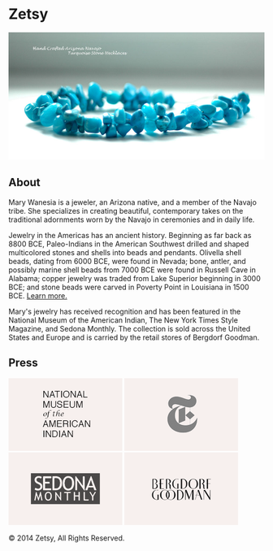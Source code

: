 <!-- Level 1 header -->
<h1>
Zetsy
</h1>
<!-- featured image -->
<img src="images/necklace.jpg" alt="Necklace Picture">

<h2>
About
</h2>
<!-- paragraph -->
<p>
Mary Wanesia is a jeweler, an Arizona native, and a member of the Navajo tribe. She specializes in creating beautiful, contemporary takes on the traditional adornments worn by the Navajo in ceremonies and in daily life.
</p>
<!-- paragraph -->
<p>
Jewelry in the Americas has an ancient history. Beginning as far back as 8800 BCE, Paleo-Indians in the American Southwest drilled and shaped multicolored stones and shells into beads and pendants. Olivella shell beads, dating from 6000 BCE, were found in Nevada; bone, antler, and possibly marine shell beads from 7000 BCE were found in Russell Cave in Alabama; copper jewelry was traded from Lake Superior beginning in 3000 BCE; and stone beads were carved in Poverty Point in Louisiana in 1500 BCE. <a href="http://en.wikipedia.org/wiki/Native_American_jewelry">Learn more.</a>
</p>
<!-- Note: "Learn more" links to: http://en.wikipedia.org/wiki/Native_American_jewelry -->

<!-- paragraph -->
<p>
Mary's jewelry has received recognition and has been featured in the National Museum of the American Indian, The New York Times Style Magazine, and Sedona Monthly. The collection is sold across the United States and Europe and is carried by the retail stores of Bergdorf Goodman.
</p>

<!-- level 2 header -->
<h2>
Press
</h2>

<!-- press images -->
<a href="http://nmai.si.edu"><img src="images/nmai-logo.png" alt="NMAI"></a>
<a href="http://www.nytimes.com/pages/t-magazine/"><img src="images/times-logo.png" alt="Times"></a>
<a href="http://www.sedonamonthly.com"><img src="images/sedona-logo.png" alt="Sedona"></a>
<a href="http://www.bergdorfgoodman.com/"><img src="images/bergdorf-logo.png" alt="Bergdorf"></a>

<!-- paragraph -->
<p>
&copy; 2014 Zetsy, All Rights Reserved.
</p>
